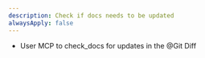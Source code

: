 ```yaml
---
description: Check if docs needs to be updated
alwaysApply: false
---
```


- User MCP to check_docs for updates in the @Git Diff